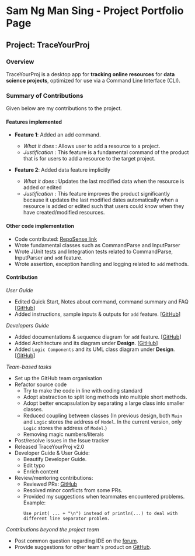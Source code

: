 # Sam Ng Man Sing - Project Portfolio Page

## Project: TraceYourProj

### Overview
TraceYourProj is a desktop app for **tracking online resources** for **data science projects**, optimized
for use via a Command Line Interface (CLI).

### Summary of Contributions
Given below are my contributions to the project.

#### Features implemented

* **Feature 1**: Added an add command.
    * <i>What it does</i> : Allows user to add a resource to a project.
    * <i>Justification</i> : This feature is a fundamental command of the product that is for users to add a resource to
  the target project.

* **Feature 2**: Added data feature implicitly
  * <i>What it does</i> : Updates the last modified data when the resource is added or edited
  * <i>Justification</i> : This feature improves the product significantly because it updates the last modified dates 
    automatically when a resource is added or edited such that users could know when they have created/modified 
    resources.

#### Other code implementation

* Code contributed: [RepoSense link](https://nus-cs2113-ay2021s2.github.io/tp-dashboard/?search=NgManSing&sort=groupTitle&sortWithin=title&since=2021-03-05&timeframe=commit&mergegroup=&groupSelect=groupByRepos&breakdown=false)
* Wrote fundamental classes such as CommandParse and InputParser
* Wrote JUnit tests and Integration tests related to CommandParse, InputParser and `add` feature.
* Wrote assertion, exception handling and logging related to `add` methods.

#### Contribution

<i>User Guide</i>
* Edited Quick Start, Notes about command, command summary and FAQ [[GitHub](https://ay2021s2-cs2113-w10-3.github.io/tp/UserGuide.html)]
* Added instructions, sample inputs & outputs for `add` feature. [[GitHub](https://ay2021s2-cs2113-w10-3.github.io/tp/UserGuide.html#add)]

<i>Developers Guide</i>
* Added documentations & sequence diagram for `add` feature. [[GitHub](https://ay2021s2-cs2113-w10-3.github.io/tp/DeveloperGuide.html#add)]
* Added Architecture and its diagram under **Design**. [[GitHub](https://ay2021s2-cs2113-w10-3.github.io/tp/DeveloperGuide.html#design)]
* Added `Logic Components` and its UML class diagram under **Design**. [[GitHub](https://ay2021s2-cs2113-w10-3.github.io/tp/DeveloperGuide.html#design)]

<i>Team-based tasks</i>
  * Set up the GitHub team organisation
  * Refactor source code
    * Try to make the code in line with coding standard
    * Adopt abstraction to split long methods into multiple short methods.
    * Adopt better encapsulation by separating a large class into smaller classes.
    * Reduced coupling between classes (In previous design, both `Main` and `Logic` stores the address of `Model`. In the current version, only `Logic` stores the address of `Model`.)
    * Removing magic numbers/literals
  * Post/resolve issues in the Issue tracker
  * Released TraceYourProj v2.0
  * Developer Guide & User Guide:
    * Beautify Developer Guide.
    * Edit typo
    * Enrich content
  * Review/mentoring contributions:
    * Reviewed PRs: [GitHub](https://github.com/AY2021S2-CS2113-W10-3/tp/pulls?q=state%3Aclosed+type%3Apr+reviewed-by%3ANgManSing)
    * Resolved minor conflicts from some PRs.
    * Provided my suggestions when teammates encountered problems. Example:
      ```
      Use print( ... + "\n") instead of println(...) to deal with different line separator problem.
      ```
      
<i>Contributions beyond the project team</i>
* Post common question regarding IDE on the [forum](https://github.com/nus-cs2113-AY2021S2/forum/issues/14).
* Provide suggestions for other team's product on [GitHub](https://github.com/nus-cs2113-AY2021S2/tp/pull/20/files/6a997527bc6fcbafea346f18d41fa926169dda38).
